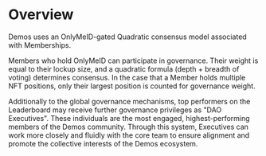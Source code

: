 # Overview

Demos uses an OnlyMeID-gated Quadratic consensus model associated with Memberships.

Members who hold OnlyMeID can participate in governance. Their weight is equal to their lockup size, and a quadratic formula (depth + breadth of voting) determines consensus. In the case that a Member holds multiple NFT positions, only their largest position is counted for governance weight.

Additionally to the global governance mechanisms, top performers on the Leaderboard may receive further governance privileges as "DAO Executives". These individuals are the most engaged, highest-performing members of the Demos community. Through this system, Executives can work more closely and fluidly with the core team to ensure alignment and promote the collective interests of the Demos ecosystem.
